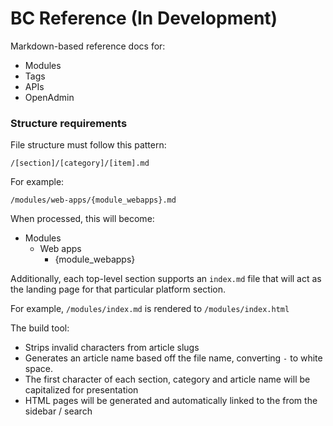 BC Reference (In Development)
============

Markdown-based reference docs for:

* Modules
* Tags
* APIs
* OpenAdmin

### Structure requirements

File structure must follow this pattern:

`/[section]/[category]/[item].md`

For example: 

`/modules/web-apps/{module_webapps}.md`

When processed, this will become:

* Modules
  * Web apps
     * {module_webapps}

Additionally, each top-level section supports an `index.md` file that will act as the landing page for that particular platform section.

For example, `/modules/index.md` is rendered to `/modules/index.html` 

The build tool:

* Strips invalid characters from article slugs
* Generates an article name based off the file name, converting `-` to white space. 
* The first character of each section, category and article name will be capitalized for presentation
* HTML pages will be generated and automatically linked to the from the sidebar / search
